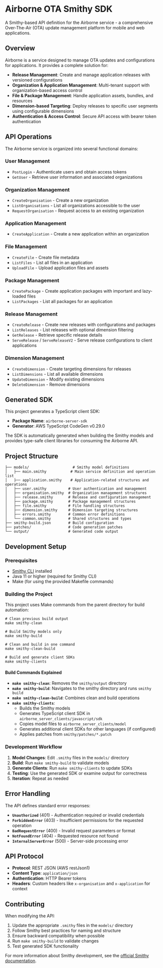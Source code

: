# Airborne OTA Smithy SDK

A Smithy-based API definition for the Airborne service - a comprehensive Over-The-Air (OTA) update management platform for mobile and web applications.

## Overview

Airborne is a service designed to manage OTA updates and configurations for applications. It provides a complete solution for:

- **Release Management**: Create and manage application releases with versioned configurations
- **Organization & Application Management**: Multi-tenant support with organization-based access control
- **File & Package Management**: Handle application assets, bundles, and resources
- **Dimension-based Targeting**: Deploy releases to specific user segments using configurable dimensions
- **Authentication & Access Control**: Secure API access with bearer token authentication

## API Operations

The Airborne service is organized into several functional domains:

### User Management

- `PostLogin` - Authenticate users and obtain access tokens
- `GetUser` - Retrieve user information and associated organizations

### Organization Management

- `CreateOrganisation` - Create a new organization
- `ListOrganisations` - List all organizations accessible to the user
- `RequestOrganisation` - Request access to an existing organization

### Application Management

- `CreateApplication` - Create a new application within an organization

### File Management

- `CreateFile` - Create file metadata
- `ListFiles` - List all files in an application
- `UploadFile` - Upload application files and assets

### Package Management

- `CreatePackage` - Create application packages with important and lazy-loaded files
- `ListPackages` - List all packages for an application

### Release Management

- `CreateRelease` - Create new releases with configurations and packages
- `ListReleases` - List releases with optional dimension filtering
- `GetRelease` - Retrieve specific release details
- `ServeRelease` / `ServeReleaseV2` - Serve release configurations to client applications

### Dimension Management

- `CreateDimension` - Create targeting dimensions for releases
- `ListDimensions` - List all available dimensions
- `UpdateDimension` - Modify existing dimensions
- `DeleteDimension` - Remove dimensions

## Generated SDK

This project generates a TypeScript client SDK:

- **Package Name**: `airborne-server-sdk`
- **Generator**: AWS TypeScript CodeGen v0.29.0

The SDK is automatically generated when building the Smithy models and provides type-safe client libraries for consuming the Airborne API.

## Project Structure

```
├── models/                    # Smithy model definitions
│   ├── main.smithy           # Main service definition and operation list
│   ├── application.smithy    # Application-related structures and operations
│   ├── user.smithy          # User authentication and management
│   ├── organisation.smithy  # Organization management structures
│   ├── release.smithy       # Release and configuration management
│   ├── package.smithy       # Package management structures
│   ├── file.smithy          # File handling structures
│   ├── dimension.smithy     # Dimension targeting structures
│   ├── errors.smithy        # Common error definitions
│   └── common.smithy        # Shared structures and types
├── smithy-build.json        # Build configuration
├── patches/                 # Code generation patches
└── output/                  # Generated code output
```

## Development Setup

### Prerequisites

- [Smithy CLI](https://smithy.io/2.0/guides/smithy-cli/cli_installation.html) installed
- Java 11 or higher (required for Smithy CLI)
- Make (for using the provided Makefile commands)

### Building the Project

This project uses Make commands from the parent directory for build automation:

```console
# Clean previous build output
make smithy-clean

# Build Smithy models only
make smithy-build

# Clean and build in one command
make smithy-clean-build

# Build and generate client SDKs
make smithy-clients
```

#### Build Commands Explained

- **`make smithy-clean`**: Removes the `smithy/output` directory
- **`make smithy-build`**: Navigates to the smithy directory and runs `smithy build`
- **`make smithy-clean-build`**: Combines clean and build operations
- **`make smithy-clients`**:
  - Builds the Smithy models
  - Generates TypeScript client SDK in `airborne_server_clients/javascript/sdk`
  - Copies model files to `airborne_server_clients/model`
  - Generates additional client SDKs for other languages (if configured)
  - Applies patches from `smithy/patches/*.patch`

### Development Workflow

1. **Model Changes**: Edit `.smithy` files in the `models/` directory
2. **Build**: Run `make smithy-build` to validate models
3. **Generate Clients**: Run `make smithy-clients` to update SDKs
4. **Testing**: Use the generated SDK or examine output for correctness
5. **Iteration**: Repeat as needed

## Error Handling

The API defines standard error responses:

- **`Unauthorized`** (401) - Authentication required or invalid credentials
- **`ForbiddenError`** (403) - Insufficient permissions for the requested operation
- **`BadRequestError`** (400) - Invalid request parameters or format
- **`NotFoundError`** (404) - Requested resource not found
- **`InternalServerError`** (500) - Server-side processing error

## API Protocol

- **Protocol**: REST JSON (AWS restJson1)
- **Content Type**: `application/json`
- **Authentication**: HTTP Bearer tokens
- **Headers**: Custom headers like `x-organisation` and `x-application` for context

## Contributing

When modifying the API:

1. Update the appropriate `.smithy` files in the `models/` directory
2. Follow Smithy best practices for naming and structure
3. Ensure backward compatibility when possible
4. Run `make smithy-build` to validate changes
5. Test generated SDK functionality

For more information about Smithy development, see the [official Smithy documentation](https://smithy.io/).
